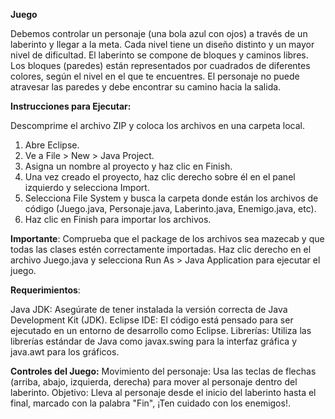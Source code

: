 **Juego** 

Debemos controlar un personaje (una bola azul con ojos) a través de un laberinto y llegar a la meta. Cada nivel tiene un diseño distinto y un mayor nivel de dificultad.
El laberinto se compone de bloques y caminos libres. Los bloques (paredes) están representados por cuadrados de diferentes colores, según el nivel en el que te encuentres.
El personaje no puede atravesar las paredes y debe encontrar su camino hacia la salida.

**Instrucciones para Ejecutar:**

Descomprime el archivo ZIP y coloca los archivos en una carpeta local.
1. Abre Eclipse.
2. Ve a File > New > Java Project.
3. Asigna un nombre al proyecto y haz clic en Finish.
4. Una vez creado el proyecto, haz clic derecho sobre él en el panel izquierdo y selecciona Import.
5. Selecciona File System y busca la carpeta donde están los archivos de código (Juego.java, Personaje.java, Laberinto.java, Enemigo.java, etc).
6. Haz clic en Finish para importar los archivos.

**Importante**: Comprueba que el package de los archivos sea mazecab y que todas las clases estén correctamente importadas.
Haz clic derecho en el archivo Juego.java y selecciona Run As > Java Application para ejecutar el juego.

**Requerimientos**:

Java JDK: Asegúrate de tener instalada la versión correcta de Java Development Kit (JDK).
Eclipse IDE: El código está pensado para ser ejecutado en un entorno de desarrollo como Eclipse.
Librerías: Utiliza las librerías estándar de Java como javax.swing para la interfaz gráfica y java.awt para los gráficos.

**Controles del Juego:**
Movimiento del personaje: Usa las teclas de flechas (arriba, abajo, izquierda, derecha) para mover al personaje dentro del laberinto.
Objetivo: Lleva al personaje desde el inicio del laberinto hasta el final, marcado con la palabra "Fin", ¡Ten cuidado con los enemigos!.
